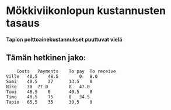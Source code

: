 # Mökkiviikonlopun kustannusten tasaus

**Tapion polttoainekustannukset puuttuvat vielä**

## Tämän hetkinen jako:
```
	Costs	Payments	To pay	To receive
Ville	40.5	48.5		0	8.0
Sami	40.5	27		13.5	0
Niko	30	77.0		0	47.0
Tomi	40.5	0		40.5	0
Timo	40.5	75		0	34.5
Tapio	65.5	35		30.5	0
```
